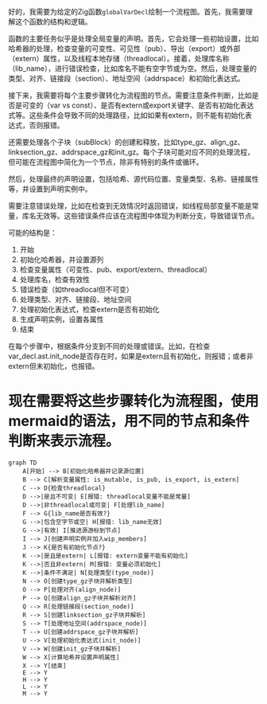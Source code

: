 好的，我需要为给定的Zig函数`globalVarDecl`绘制一个流程图。首先，我需要理解这个函数的结构和逻辑。

函数的主要任务似乎是处理全局变量的声明。首先，它会处理一些初始设置，比如哈希器的处理，检查变量的可变性、可见性（pub）、导出（export）或外部（extern）属性，以及线程本地存储（threadlocal）。接着，处理库名称（lib_name），进行错误检查，比如库名不能有空字节或为空。然后，处理变量的类型、对齐、链接段（section）、地址空间（addrspace）和初始化表达式。

接下来，我需要将每个主要步骤转化为流程图的节点。需要注意条件判断，比如是否是可变的（var vs const）、是否有extern或export关键字、是否有初始化表达式等。这些条件会导致不同的处理路径，比如如果有extern，则不能有初始化表达式，否则报错。

还需要处理各个子块（subBlock）的创建和释放，比如type_gz、align_gz、linksection_gz、addrspace_gz和init_gz。每个子块可能对应不同的处理流程，但可能在流程图中简化为一个节点，除非有特别的条件或循环。

然后，处理最终的声明设置，包括哈希、源代码位置、变量类型、名称、链接属性等，并设置到声明实例中。

需要注意错误处理，比如在检查到无效情况时返回错误，如线程局部变量不能是常量，库名无效等。这些错误条件应该在流程图中体现为判断分支，导致错误节点。

可能的结构是：

1. 开始
2. 初始化哈希器，并设置源列
3. 检查变量属性（可变性、pub、export/extern、threadlocal）
4. 处理库名，检查有效性
5. 错误检查（如threadlocal但不可变）
6. 处理类型、对齐、链接段、地址空间
7. 处理初始化表达式，检查extern是否有初始化
8. 生成声明实例，设置各属性
9. 结束

在每个步骤中，根据条件分支到不同的处理或错误。比如，在检查var_decl.ast.init_node是否存在时，如果是extern且有初始化，则报错；或者非extern但未初始化，也报错。

现在需要将这些步骤转化为流程图，使用mermaid的语法，用不同的节点和条件判断来表示流程。
================================================
```mermaid
graph TD
    A[开始] --> B[初始化哈希器并记录源位置]
    B --> C[解析变量属性: is_mutable, is_pub, is_export, is_extern]
    C --> D{检查threadlocal}
    D -->|是且不可变| E[报错: threadlocal变量不能是常量]
    D -->|非threadlocal或可变| F[处理lib_name]
    F --> G{lib_name是否有效?}
    G -->|包含空字节或空| H[报错: lib_name无效]
    G -->|有效| I[推进源游标到节点]
    I --> J[创建声明实例并加入wip_members]
    J --> K{是否有初始化节点?}
    K -->|是且是extern| L[报错: extern变量不能有初始化]
    K -->|否且非extern| M[报错: 变量必须初始化]
    K -->|条件不满足| N[处理类型(type_node)]
    N --> O[创建type_gz子块并解析类型]
    O --> P[处理对齐(align_node)]
    P --> Q[创建align_gz子块并解析对齐]
    Q --> R[处理链接段(section_node)]
    R --> S[创建linksection_gz子块并解析]
    S --> T[处理地址空间(addrspace_node)]
    T --> U[创建addrspace_gz子块并解析]
    U --> V[处理初始化表达式(init_node)]
    V --> W[创建init_gz子块并解析]
    W --> X[计算哈希并设置声明属性]
    X --> Y[结束]
    E --> Y
    H --> Y
    L --> Y
    M --> Y
```